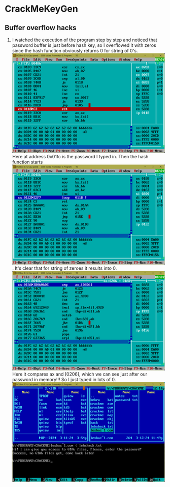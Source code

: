 # CrackMeKeyGen

## Buffer overflow hacks

1. I watched the execution of the program step by
step and noticed that password buffer is just before
hash key, so I overflowed it with zeros since
the hash function obviously returns 0 for string of 
0's.![alt text](img/image.png)Here at address 0x01fc
is the password I typed in. Then the hash function
starts![alt text](img/image-1.png). It's clear that
for string of zeroes it results into 0.![alt text](img/image-2.png) Here it compares ax and [0206], which
we can see just after our password in memory!!!
So I just typed in lots of 0.![alt text](img/image-3.png)